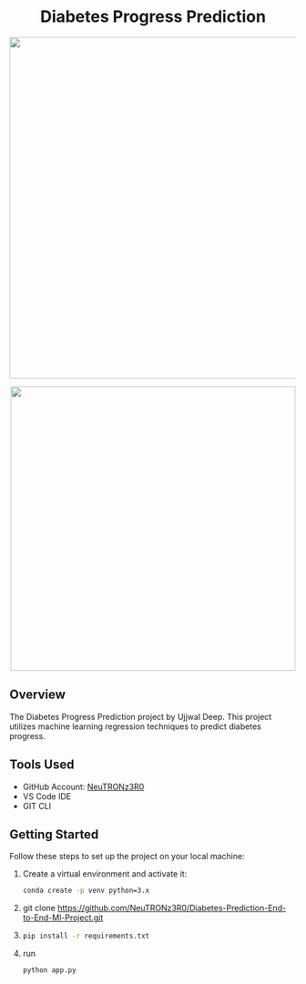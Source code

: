 <h1 align="center">Diabetes Progress Prediction</h1>

<p align="center">
  <img src="https://github.com/NeuTRONz3R0/Diabetes-Prediction-End-to-End-Ml-Project-/assets/81875502/a24d3cbd-52b9-44ed-b8cb-7f5d37e32743" width='600'>
</p>

<p align="center">
  <img src="https://github.com/NeuTRONz3R0/Diabetes-Prediction-End-to-End-Ml-Project-/assets/81875502/ae83d8e3-57f8-49e6-853a-b1638dc8c1f5" width='500'>
</p>

## Overview
The Diabetes Progress Prediction project by Ujjwal Deep. 
This project utilizes machine learning regression techniques to predict diabetes progress.


## Tools Used
- GitHub Account: [NeuTRONz3R0](https://github.com/NeuTRONz3R0)
- VS Code IDE
- GIT CLI

## Getting Started
Follow these steps to set up the project on your local machine:

1. Create a virtual environment and activate it:
   ```bash
   conda create -p venv python=3.x
2. git clone https://github.com/NeuTRONz3R0/Diabetes-Prediction-End-to-End-Ml-Project.git
3. ```bash
   pip install -r requirements.txt
4. run
   ```bash
   python app.py


